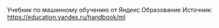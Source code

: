 Учебник по машинному обучению от Яндекс Образование
Источник: https://education.yandex.ru/handbook/ml
